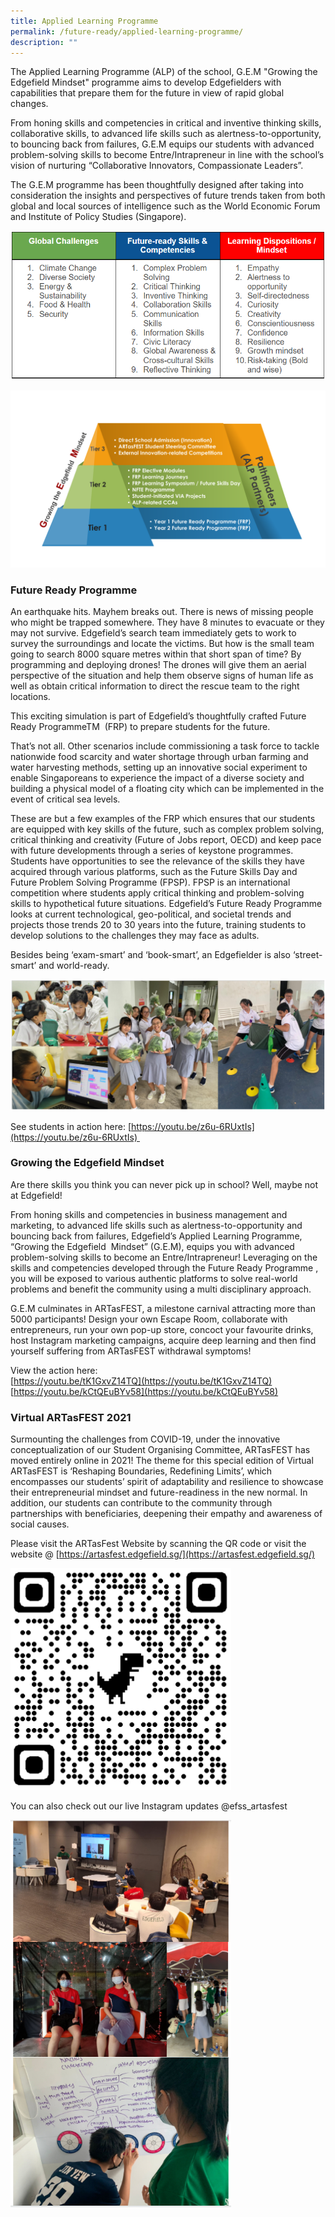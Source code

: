 ```yaml
---
title: Applied Learning Programme
permalink: /future-ready/applied-learning-programme/
description: ""
---
```

The Applied Learning Programme (ALP) of the school, G.E.M "Growing the Edgefield Mindset" programme aims to develop Edgefielders with capabilities that prepare them for the future in view of rapid global changes.   
  
From honing skills and competencies in critical and inventive thinking skills, collaborative skills, to advanced life skills such as alertness-to-opportunity, to bouncing back from failures, G.E.M equips our students with advanced problem-solving skills to become Entre/Intrapreneur in line with the school’s vision of nurturing “Collaborative Innovators, Compassionate Leaders”.     
  
The G.E.M programme has been thoughtfully designed after taking into consideration the insights and perspectives of future trends taken from both global and local sources of intelligence such as the World Economic Forum and Institute of Policy Studies (Singapore).

![](/images/Pic%2001.png)

![](/images/ALP%20%20Components-%20Pyramid%20Form_updated%20Nov%202021.png)

### Future Ready Programme   

An earthquake hits. Mayhem breaks out. There is news of missing people who might be trapped somewhere. They have 8 minutes to evacuate or they may not survive. Edgefield’s search team immediately gets to work to survey the surroundings and locate the victims. But how is the small team going to search 8000 square metres within that short span of time? By programming and deploying drones! The drones will give them an aerial perspective of the situation and help them observe signs of human life as well as obtain critical information to direct the rescue team to the right locations. 

This exciting simulation is part of Edgefield’s thoughtfully crafted Future Ready ProgrammeTM  (FRP) to prepare students for the future.

That’s not all. Other scenarios include commissioning a task force to tackle nationwide food scarcity and water shortage through urban farming and water harvesting methods, setting up an innovative social experiment to enable Singaporeans to experience the impact of a diverse society and building a physical model of a floating city which can be implemented in the event of critical sea levels. 

These are but a few examples of the FRP which ensures that our students are equipped with key skills of the future, such as complex problem solving, critical thinking and creativity (Future of Jobs report, OECD) and keep pace with future developments through a series of keystone programmes. Students have opportunities to see the relevance of the skills they have acquired through various platforms, such as the Future Skills Day and Future Problem Solving Programme (FPSP). FPSP is an international competition where students apply critical thinking and problem-solving skills to hypothetical future situations. Edgefield’s Future Ready Programme looks at current technological, geo-political, and societal trends and projects those trends 20 to 30 years into the future, training students to develop solutions to the challenges they may face as adults. 

Besides being ‘exam-smart’ and ‘book-smart’, an Edgefielder is also ‘street-smart’ and world-ready.

![](/images/Pic%2003.png)

See students in action here: [https://youtu.be/z6u-6RUxtIs](https://youtu.be/z6u-6RUxtIs) 

### Growing the Edgefield Mindset

Are there skills you think you can never pick up in school? Well, maybe not at Edgefield!

From honing skills and competencies in business management and marketing, to advanced life skills such as alertness-to-opportunity and bouncing back from failures, Edgefield’s Applied Learning Programme, “Growing the Edgefield  Mindset” (G.E.M), equips you with advanced problem-solving skills to become an Entre/Intrapreneur! Leveraging on the skills and competencies developed through the Future Ready Programme , you will be exposed to various authentic platforms to solve real-world problems and benefit the community using a multi disciplinary approach.

G.E.M culminates in ARTasFEST, a milestone carnival attracting more than 5000 participants! Design your own Escape Room, collaborate with entrepreneurs, run your own pop-up store, concoct your favourite drinks, host Instagram marketing campaigns, acquire deep learning and then find yourself suffering from ARTasFEST withdrawal symptoms!

View the action here: <br>
[https://youtu.be/tK1GxvZ14TQ](https://youtu.be/tK1GxvZ14TQ) <br>
[https://youtu.be/kCtQEuBYv58](https://youtu.be/kCtQEuBYv58)

### Virtual ARTasFEST 2021

Surmounting the challenges from COVID-19, under the innovative conceptualization of our Student Organising Committee, ARTasFEST has moved entirely online in 2021! The theme for this special edition of Virtual ARTasFEST is ‘Reshaping Boundaries, Redefining Limits’, which encompasses our students’ spirit of adaptability and resilience to showcase their entrepreneurial mindset and future-readiness in the new normal. In addition, our students can contribute to the community through partnerships with beneficiaries, deepening their empathy and awareness of social causes.

Please visit the ARTasFest Website by scanning the QR code or visit the website @ [https://artasfest.edgefield.sg/](https://artasfest.edgefield.sg/)

<img src="/images/Pic%2004.png" 
    style="width:70%">

You can also check out our live Instagram updates @efss\_artasfest

<img src="/images/Pic%2005.png" 
    style="width:70%">